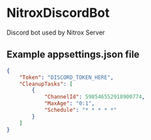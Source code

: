 # NitroxDiscordBot
Discord bot used by Nitrox Server

## Example appsettings.json file
```json
{
    "Token": "DISCORD_TOKEN_HERE",
    "CleanupTasks": [
        {
            "ChannelId": 598546552918900774,
            "MaxAge": "0:1",
            "Schedule": "* * * * *"
        }
    ]
}
```
